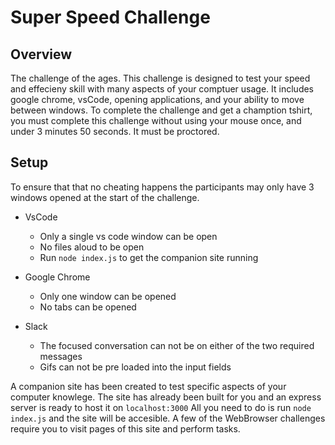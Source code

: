 # Super Speed Challenge

## Overview

The challenge of the ages. This challenge is designed to test your speed and effecieny skill with many aspects of your comptuer usage. It includes google chrome, vsCode, opening applications, and your ability to move between windows. To complete the challenge and get a chamption tshirt, you must complete this challenge without using your mouse once, and under 3 minutes 50 seconds. It must be proctored.

## Setup

To ensure that that no cheating happens the participants may only have 3 windows opened at the start of the challenge.

  - VsCode
    - Only a single vs code window can be open
    - No files aloud to be open
    - Run `node index.js` to get the companion site running

  - Google Chrome
    - Only one window can be opened
    - No tabs can be opened

  - Slack
    - The focused conversation can not be on either of the two required messages
    - Gifs can not be pre loaded into the input fields

A companion site has been created to test specific aspects of your computer knowlege. The site has already been built for you and an express server is ready to host it on `localhost:3000` All you need to do is run `node index.js` and the site will be accesible. A few of the WebBrowser challenges require you to visit pages of this site and perform tasks.

